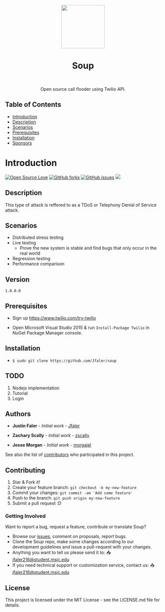 <p align="center">
<img src="https://i.imgur.com/q8jGMzt.png" width="140" align="center">
  </p>
<h1 align="center"> Soup </h1> <br>
<p align="center">
  <a href="https://JustinFaler.com">
  </a>
</p>

<p align="center">
  Open source call flooder using Twilio API.
</p>

## Table of Contents

- [Introduction](#introduction)
- [Description](#description)
- [Scenarios](#scenarios)
- [Prerequisites](#prerequisites)
- [Installation](#installation)
- [Sponsors](#donate)

# Introduction
[![Open Source Love](https://badges.frapsoft.com/os/v1/open-source.png?v=103)](https://github.com/Jfaler/soup/blob/master/LICENSE.txt)
[![GitHub forks](https://img.shields.io/github/forks/Jfaler/soup.svg)](https://github.com/Jfaler/soup/network)
[![GitHub issues](https://img.shields.io/github/issues/jfaler/soup.svg)](https://github.com/jfaler/soup/issues)
[![](https://img.shields.io/twitter/follow/justinfaler.svg?label=Follow&style=social)](https://twitter.com/justinfaler)

## Description 

This type of attack is reffered to as a TDoS or Telephony Denial of Service attack.   

## Scenarios 
* Distributed stress testing 
* Live testing
  - Prove the new system is stable and find bugs that only occur in the real world
* Regression testing
* Performance comparison

## Version
`
1.0.0.0
`
## Prerequisites

* Sign up https://www.twilio.com/try-twilio

* Open Microsoft Visual Studio 2015 & run `Install-Package Twilio` in NuGet Package Manager console.


## Installation

* `$ sudo git clone https://github.com/Jfaler/soup`

## TODO 

1. Nodejs implementation
2. Tutorial
3. Login


## Authors

* **Justin Faler** - *Initial work* - [Jfaler](https://github.com/Jfaler)

* **Zachary Scally** - *Initial work* - [zscally](https://github.com/zscally)

* **Jesse Morgan** - *Initial work* - [morgajel](https://github.com/morgajel)

See also the list of [contributors](https://github.com/Jfaler/soup/contributors) who participated in this project.


## Contributing

1. Star & Fork it!
2. Create your feature branch: `git checkout -b my-new-feature`
3. Commit your changes: `git commit -am 'Add some feature'`
4. Push to the branch: `git push origin my-new-feature`
5. Submit a pull request :D

### Getting Involved

Want to report a bug, request a feature, contribute or translate Soup?

* Browse our [issues](https://github.com/Jfaler/soup/issues), comment on proposals, report bugs.
* Clone the Soup repo, make some changes according to our development guidelines and issue a pull-request with your changes.
* Anything you want to tell us please send it to: 📥 [jfaler216@student.msjc.edu](mailto:jfaler216@student.msjc.edu)
* If you need technical support or customization service, contact us: 📥 [jfaler216@student.msjc.edu](mailto:jfaler216@student.msjc.edu)

## License

This project is licensed under the MIT License - see the LICENSE.md file for details.

